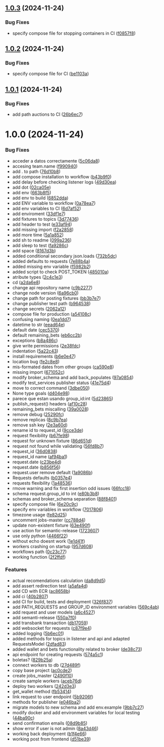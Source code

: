 ## [1.0.3](https://github.com/benjahuenchunir/arqui-backend/compare/v1.0.2...v1.0.3) (2024-11-24)


### Bug Fixes

* specify compose file for stopping containers in CI ([f0857f8](https://github.com/benjahuenchunir/arqui-backend/commit/f0857f8e9a6c5f5e50808b091d0ba7529b5b2ac5))

## [1.0.2](https://github.com/benjahuenchunir/arqui-backend/compare/v1.0.1...v1.0.2) (2024-11-24)


### Bug Fixes

* specify compose file for CI ([be1103a](https://github.com/benjahuenchunir/arqui-backend/commit/be1103a5c70a6e39fb5785eeefbe7356b1d2ad61))

## [1.0.1](https://github.com/benjahuenchunir/arqui-backend/compare/v1.0.0...v1.0.1) (2024-11-24)


### Bug Fixes

* add path auctions to CI ([26b6ec7](https://github.com/benjahuenchunir/arqui-backend/commit/26b6ec7d768898dfde83580a910921fef4848039))

# 1.0.0 (2024-11-24)


### Bug Fixes

* acceder a datos correctamente ([5c06da8](https://github.com/benjahuenchunir/arqui-backend/commit/5c06da87a689692add0e58a06a390f557e90b3ef))
* accesing team.name ([f990940](https://github.com/benjahuenchunir/arqui-backend/commit/f99094012250d54d722161b1d1daebc8f25cf0d1))
* add . to path ([76d10b8](https://github.com/benjahuenchunir/arqui-backend/commit/76d10b8b18312b8579f80abda9189100923d1eda))
* add compose installation to workflow ([b43b9f0](https://github.com/benjahuenchunir/arqui-backend/commit/b43b9f020a0662d17d9b3683f00bd2599187591b))
* add delay before checking listener logs ([49d30ea](https://github.com/benjahuenchunir/arqui-backend/commit/49d30ea977d31c4e52a689a3ab1d0b4439c28384))
* add dot ([02ca05e](https://github.com/benjahuenchunir/arqui-backend/commit/02ca05e02fe4c6c93d1dd46020b1544b518d3195))
* add env ([663b8f5](https://github.com/benjahuenchunir/arqui-backend/commit/663b8f588712ffe20241ba1781d614b38e432760))
* add env to build ([6852dda](https://github.com/benjahuenchunir/arqui-backend/commit/6852dda88d460f9f153e5e854e74dcd9f40f0cee))
* add ENV variable to workflow ([0a78ea7](https://github.com/benjahuenchunir/arqui-backend/commit/0a78ea7c56cfce83b8cc3e46332b8b41bf8959c3))
* add env variables to CI ([6d7af52](https://github.com/benjahuenchunir/arqui-backend/commit/6d7af5277091b6e204876443ee4b8c543375f757))
* add enviroment ([33df1e7](https://github.com/benjahuenchunir/arqui-backend/commit/33df1e7706ac96b656fa2d2f638f5eefd9dc7370))
* add fixtures to topics ([3d77436](https://github.com/benjahuenchunir/arqui-backend/commit/3d774368b662206b475ce34b986463186054f406))
* add header to test ([e33af94](https://github.com/benjahuenchunir/arqui-backend/commit/e33af9403f4a9c3d77d2818922421cc59d7bdea5))
* add missing import ([f2a2858](https://github.com/benjahuenchunir/arqui-backend/commit/f2a28583bc77b7e89d2646a22c6dda01985607a3))
* add more time ([5a1a852](https://github.com/benjahuenchunir/arqui-backend/commit/5a1a852ea535f905c811bcbcc006f842eecca4b8))
* add sh to readme ([099a236](https://github.com/benjahuenchunir/arqui-backend/commit/099a2365808570effbd56f815710b4ccf574af06))
* add sleep to test ([fa9286c](https://github.com/benjahuenchunir/arqui-backend/commit/fa9286cae52852ddfbca88a27e1ef9d79c3b7927))
* add space ([8167d3b](https://github.com/benjahuenchunir/arqui-backend/commit/8167d3b845b6788992a28acdf3da45a8afd83c5f))
* added conditional secondary json.loads ([732b5dc](https://github.com/benjahuenchunir/arqui-backend/commit/732b5dcebdb5f61ba564eb8fe075bfbf73df7801))
* added defaults to requests ([7e88b4a](https://github.com/benjahuenchunir/arqui-backend/commit/7e88b4a890c97974af801706016259050a13e336))
* added missing env variable ([f5982b2](https://github.com/benjahuenchunir/arqui-backend/commit/f5982b25ad3e84ed01b00e05e4690ccde71d478b))
* added script to check POST_TOKEN ([485010a](https://github.com/benjahuenchunir/arqui-backend/commit/485010adb587029de01f7295f5185c9d326394e8))
* atribute types ([2c4c1e3](https://github.com/benjahuenchunir/arqui-backend/commit/2c4c1e32511681564ec71439aa9c1bcf0a67f6b4))
* cd ([a2da6e8](https://github.com/benjahuenchunir/arqui-backend/commit/a2da6e823956848b5bfbb83fe8a104095471c5ca))
* change api repository name ([c9b2277](https://github.com/benjahuenchunir/arqui-backend/commit/c9b2277103f94cda9b896920304fb4c50f227d6e))
* change node version ([6a96cb0](https://github.com/benjahuenchunir/arqui-backend/commit/6a96cb0325654e3557e07998c13160c4fc7d2048))
* change path for posting fixtures ([bb3b7e7](https://github.com/benjahuenchunir/arqui-backend/commit/bb3b7e7c7d2dccca56d26f63cf480e567b72ca51))
* change publisher test path ([b964538](https://github.com/benjahuenchunir/arqui-backend/commit/b9645385054db67916ff91a665163c76af3cdd97))
* change secrets ([2062a12](https://github.com/benjahuenchunir/arqui-backend/commit/2062a124d6cbe2365a214251068061e3c8995cad))
* compose file for production ([a54108c](https://github.com/benjahuenchunir/arqui-backend/commit/a54108ca51be761090669b52fe543dd327d0bc12))
* confusing naming ([0ea1dd7](https://github.com/benjahuenchunir/arqui-backend/commit/0ea1dd7d74613df7b0833e54e097db8695f4fa12))
* datetime to str ([eead64e](https://github.com/benjahuenchunir/arqui-backend/commit/eead64e5faa7649742de0442f1f30ac9f19bd386))
* default date ([cec5370](https://github.com/benjahuenchunir/arqui-backend/commit/cec5370bb66e055841d5c7e58c62fc7185d83c95))
* default remaining_bets ([eb6cc2b](https://github.com/benjahuenchunir/arqui-backend/commit/eb6cc2b7921c947909232b13230942137cd48632))
* exceptions ([b8a486c](https://github.com/benjahuenchunir/arqui-backend/commit/b8a486ca499b72c5b35f5ba1dde7f1a45c5bbdab))
* give write permissions ([2e38fdc](https://github.com/benjahuenchunir/arqui-backend/commit/2e38fdc6a232455c5ea24793a522bfdbcfc01865))
* indentation ([5a22c43](https://github.com/benjahuenchunir/arqui-backend/commit/5a22c4304372f62af71d34bd7bc95be3a48dd208))
* install requirements ([b6e0e47](https://github.com/benjahuenchunir/arqui-backend/commit/b6e0e4723ad2c18a5878f2ba8249ed40c4c7b4c4))
* location bug ([fe2c8e8](https://github.com/benjahuenchunir/arqui-backend/commit/fe2c8e80bd52f1d23d72bda09ec6a54a7c5788af))
* mis-formated dates from other groups ([ca590e8](https://github.com/benjahuenchunir/arqui-backend/commit/ca590e8c2d3397ca31bba671f987464caba5102d))
* missing import ([671052c](https://github.com/benjahuenchunir/arqui-backend/commit/671052c9b431df9fe2b7aa6707215c91cd9c2cb1))
* modify broker_schema and add back_populates ([97a0854](https://github.com/benjahuenchunir/arqui-backend/commit/97a08546816be6826967b65755c9637cc20d2002))
* modify test_services publisher status ([41e75d4](https://github.com/benjahuenchunir/arqui-backend/commit/41e75d4f9f5225e5a2979886dbbf38e1352d535d))
* move to correct command ([3dbe050](https://github.com/benjahuenchunir/arqui-backend/commit/3dbe05041f068fdd59cdcfa33bca1cac1e221a9e))
* None type goals ([d404e98](https://github.com/benjahuenchunir/arqui-backend/commit/d404e98c98856fd44df2187d6948cd4f7332158e))
* parece que estan usando group_id:int ([5d23865](https://github.com/benjahuenchunir/arqui-backend/commit/5d23865997543f9fc6383df706e2af381c3ee85c))
* publish_request() headers ([af10c28](https://github.com/benjahuenchunir/arqui-backend/commit/af10c282001fecc46d7283e2aa52ab3a77157d1c))
* remaining_bets miscalling ([39a0028](https://github.com/benjahuenchunir/arqui-backend/commit/39a00284883502ada8549c693ecfc4c6ad614495))
* remove debug ([25290fc](https://github.com/benjahuenchunir/arqui-backend/commit/25290fcc9a44205e9cb08a61641cfa9b16e327d4))
* remove replicas ([8c9b7ea](https://github.com/benjahuenchunir/arqui-backend/commit/8c9b7ea8cce5886ab0a6cdc617f7c51bb90148fe))
* remove ssh key ([2e3a60d](https://github.com/benjahuenchunir/arqui-backend/commit/2e3a60d07edc7934900aecc64f2923caae1881be))
* rename id to request_id ([9cce3de](https://github.com/benjahuenchunir/arqui-backend/commit/9cce3de97e288227635dd89f06fd17d5450ab6f0))
* request flexibility ([b67fe98](https://github.com/benjahuenchunir/arqui-backend/commit/b67fe982e45c17940823f70e4eafef9b9289c5b5))
* request for unknown fixture ([86d651d](https://github.com/benjahuenchunir/arqui-backend/commit/86d651dd5e53c8d9f33fa36d9bb8a59fa9743fda))
* request not found while validating ([56fd8b7](https://github.com/benjahuenchunir/arqui-backend/commit/56fd8b7691b6b8beb7b5e81ca974824af0d9b85a))
* request_id ([36d0838](https://github.com/benjahuenchunir/arqui-backend/commit/36d08388aae8d75943b9d80b52c9a6b8119f2c61))
* request_id name ([af94ba1](https://github.com/benjahuenchunir/arqui-backend/commit/af94ba1a638633d86c1436c1453afe25b33c3b99))
* request.date ([c23be4d](https://github.com/benjahuenchunir/arqui-backend/commit/c23be4db88d15de7d913131c961005ecc06e74a6))
* request.date ([b856f56](https://github.com/benjahuenchunir/arqui-backend/commit/b856f56a7af8f984d8168fc88696c1255220c80e))
* request.user remove default ([1a9086b](https://github.com/benjahuenchunir/arqui-backend/commit/1a9086bc0bfc872d5dd216066c6565c69e7aa4d2))
* Requests defaults ([b0357e4](https://github.com/benjahuenchunir/arqui-backend/commit/b0357e40da0f161103304339e58c69dd7ecba03b))
* requests flexibility ([1a48536](https://github.com/benjahuenchunir/arqui-backend/commit/1a485369319a7b836aeb63c0506df93de3df6be8))
* rmove warning and fix first insertion odd issues ([66fcc18](https://github.com/benjahuenchunir/arqui-backend/commit/66fcc181e81f09beafdaf1848d81430006049941))
* schema request.group_id to int ([e80b3b8](https://github.com/benjahuenchunir/arqui-backend/commit/e80b3b8c856d87a028d3e1d675abbdd0be1e9f24))
* schemas and broker_schema separation ([88f8401](https://github.com/benjahuenchunir/arqui-backend/commit/88f8401079d5ec6b5c72ad8e5e58d24f1a1a404f))
* specify compose file ([6e20c9c](https://github.com/benjahuenchunir/arqui-backend/commit/6e20c9c9c7affb472593db5914697d67f0b31656))
* specify env variables in workflow ([7017806](https://github.com/benjahuenchunir/arqui-backend/commit/7017806c457582786c07005bbf21b90aceb217a9))
* timezone usage ([fe82d25](https://github.com/benjahuenchunir/arqui-backend/commit/fe82d25f2425ffe4aba0d6b8289d5b7827907440))
* uncomment jobs-master ([cc788d4](https://github.com/benjahuenchunir/arqui-backend/commit/cc788d4a58bce740dc4aa024ab4062fbd73de878))
* update non-existent fixture ([63e490f](https://github.com/benjahuenchunir/arqui-backend/commit/63e490fb6c179ca899fc050bbc660feb3d7b8518))
* use action for semantic-release ([1723607](https://github.com/benjahuenchunir/arqui-backend/commit/1723607720289954919c07662d9c6e5f5cb9d28b))
* use only python ([4466f22](https://github.com/benjahuenchunir/arqui-backend/commit/4466f22e8c5d9d47209b0b0c113347e9839b3eba))
* without echo doesnt work ([1e1d41f](https://github.com/benjahuenchunir/arqui-backend/commit/1e1d41fcbba56fe7a0805280af80d89c9dd6fd9d))
* workers crashing on startup ([957d608](https://github.com/benjahuenchunir/arqui-backend/commit/957d608552d14275d441f360ac299f36d1b98756))
* workflows path ([0c23c77](https://github.com/benjahuenchunir/arqui-backend/commit/0c23c77c1d321238d4db49b0407dc99a7e22cbeb))
* working function ([2f2ffdf](https://github.com/benjahuenchunir/arqui-backend/commit/2f2ffdf4b11bdd458d5bc23fd1cfca8c1788347e))


### Features

* actual recomendations calculation ([da8d9d5](https://github.com/benjahuenchunir/arqui-backend/commit/da8d9d56a07b0ee39a4fb6132b78eecc6188241d))
* add assert redirection test ([a5afa4d](https://github.com/benjahuenchunir/arqui-backend/commit/a5afa4d5eeec2ad8dd57cda94cab0b86b30f2f54))
* add CD with ECR ([ac8658b](https://github.com/benjahuenchunir/arqui-backend/commit/ac8658b3815151fdf7b050228ed299ae721d05f6))
* add ci ([40b2807](https://github.com/benjahuenchunir/arqui-backend/commit/40b2807df76d058918dc236ab34cde3b64dccba3))
* add CI for build, tests and deployment ([326f837](https://github.com/benjahuenchunir/arqui-backend/commit/326f837094ad24e3bd0b7b5efc857a24fd72ab47))
* add PATH_REQUESTS and GROUP_ID environment variables ([569c4ab](https://github.com/benjahuenchunir/arqui-backend/commit/569c4ab656e43f9ffb384176e791013aa69c8b35))
* add request and user models ([a6c4527](https://github.com/benjahuenchunir/arqui-backend/commit/a6c4527276845ca0b7c3bee42383e1db941a3994))
* add semanti-release ([550a7f0](https://github.com/benjahuenchunir/arqui-backend/commit/550a7f048f5f145a547c802068e64a5ee366325b))
* add transbank transaction ([db17059](https://github.com/benjahuenchunir/arqui-backend/commit/db1705959a2a6df398ba146d58aa04a6cf47107b))
* add websocket for requests ([c87f9e4](https://github.com/benjahuenchunir/arqui-backend/commit/c87f9e441c8dbf6601c58940971c364fa2cda38c))
* added logging ([5b6ec01](https://github.com/benjahuenchunir/arqui-backend/commit/5b6ec0119144a71b2c8bb635862c0b6e65d41acd))
* added methods for topics in listener and api and adapted RequestsModel ([2dfad83](https://github.com/benjahuenchunir/arqui-backend/commit/2dfad83274c7801d20d791bb633e24447a0e3a13))
* added wallet and bets functionality related to broker ([de38c73](https://github.com/benjahuenchunir/arqui-backend/commit/de38c733b2cd8674ebb9c9f1b42829fd42f1a42e))
* api endpoint for creating requests ([574a5c1](https://github.com/benjahuenchunir/arqui-backend/commit/574a5c1d025b215106c8754f233514e5bcb2ffa5))
* boletas? ([829b25a](https://github.com/benjahuenchunir/arqui-backend/commit/829b25a5ecdf7a9c4e7cd38b8a164ddc991d2277))
* connect workers to db ([27d489f](https://github.com/benjahuenchunir/arqui-backend/commit/27d489f868870d95db118c8140edd6d65f264e87))
* copy base project ([ac0cde2](https://github.com/benjahuenchunir/arqui-backend/commit/ac0cde24c61b1180547ffdfbf016ee294a349180))
* create jobs_master ([2490f10](https://github.com/benjahuenchunir/arqui-backend/commit/2490f1026d65f99842cbdf9abb3a57aacfb59add))
* create sample workers ([aceb76d](https://github.com/benjahuenchunir/arqui-backend/commit/aceb76db159f96f183f094700ce1bc9e2bdb97bf))
* deploy two workers ([242d3e3](https://github.com/benjahuenchunir/arqui-backend/commit/242d3e3887f91d1f6f028203028b960bb0d88c46))
* get_wallet method ([fb53414](https://github.com/benjahuenchunir/arqui-backend/commit/fb5341434ce49a77f151467ca05dde0b97ea7250))
* link request to user endpoint ([5b9206f](https://github.com/benjahuenchunir/arqui-backend/commit/5b9206f32f410ec52eb01c0947763b1e836faca8))
* methods for publisher ([e046ba2](https://github.com/benjahuenchunir/arqui-backend/commit/e046ba25f3e1244c45a74e49668c1a8a53e69d23))
* migrate models to new schema and add env.example ([9bb7c27](https://github.com/benjahuenchunir/arqui-backend/commit/9bb7c272da32305c53a6c05f3cdd019a9b987d86))
* modify docker and add environment variables for local testing ([44ba90c](https://github.com/benjahuenchunir/arqui-backend/commit/44ba90c8c952141be3afe586da0dae835928b83f))
* send confirmation emails ([08d9b85](https://github.com/benjahuenchunir/arqui-backend/commit/08d9b8554feeff912a97f8ee661bc680a9ade808))
* show error if user is not admin ([8a43d46](https://github.com/benjahuenchunir/arqui-backend/commit/8a43d46c8f78dc3bac35aa7d541818cf6ceaf9ea))
* working back deployment ([b1f4e66](https://github.com/benjahuenchunir/arqui-backend/commit/b1f4e6656d5cdb0ecca0f540b1aa76fdcdc71836))
* working post from frontend ([d51be39](https://github.com/benjahuenchunir/arqui-backend/commit/d51be39393a127009f4daae86d0d44dde753aad2))
